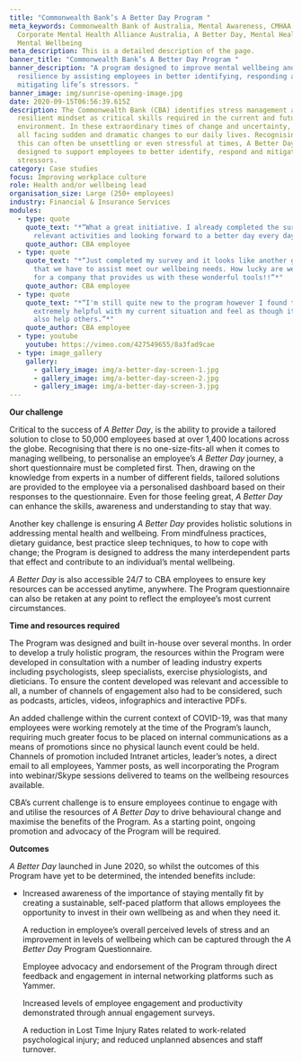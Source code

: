 ```yaml
---
title: "Commonwealth Bank’s A Better Day Program "
meta_keywords: Commonwealth Bank of Australia, Mental Awareness, CMHAA,
  Corporate Mental Health Alliance Australia, A Better Day, Mental Health,
  Mental Wellbeing
meta_description: This is a detailed description of the page.
banner_title: "Commonwealth Bank’s A Better Day Program "
banner_description: "A program designed to improve mental wellbeing and
  resilience by assisting employees in better identifying, responding and
  mitigating life’s stressors. "
banner_image: img/sunrise-opening-image.jpg
date: 2020-09-15T06:56:39.615Z
description: The Commonwealth Bank (CBA) identifies stress management and a
  resilient mindset as critical skills required in the current and future
  environment. In these extraordinary times of change and uncertainty, we are
  all facing sudden and dramatic changes to our daily lives. Recognising that
  this can often be unsettling or even stressful at times, A Better Day was
  designed to support employees to better identify, respond and mitigate life’s
  stressors.
category: Case studies
focus: Improving workplace culture
role: Health and/or wellbeing lead
organisation_size: Large (250+ employees)
industry: Financial & Insurance Services
modules:
  - type: quote
    quote_text: "*“What a great initiative. I already completed the survey, selected
      relevant activities and looking forward to a better day every day.”*"
    quote_author: CBA employee
  - type: quote
    quote_text: "*“Just completed my survey and it looks like another great tool
      that we have to assist meet our wellbeing needs. How lucky are we to work
      for a company that provides us with these wonderful tools!!”*"
    quote_author: CBA employee
  - type: quote
    quote_text: "*“I'm still quite new to the program however I found the article
      extremely helpful with my current situation and feel as though it will
      also help others.”*"
    quote_author: CBA employee
  - type: youtube
    youtube: https://vimeo.com/427549655/8a3fad9cae
  - type: image_gallery
    gallery:
      - gallery_image: img/a-better-day-screen-1.jpg
      - gallery_image: img/a-better-day-screen-2.jpg
      - gallery_image: img/a-better-day-screen-3.jpg
---
```

**Our challenge**

Critical to the success of *A Better Day*, is the ability to provide a tailored solution to close to 50,000 employees based at over 1,400 locations across the globe. Recognising that there is no one-size-fits-all when it comes to managing wellbeing, to personalise an employee’s *A Better Day* journey, a short questionnaire must be completed first. Then, drawing on the knowledge from experts in a number of different fields, tailored solutions are provided to the employee via a personalised dashboard based on their responses to the questionnaire. Even for those feeling great, *A Better Day* can enhance the skills, awareness and understanding to stay that way.

Another key challenge is ensuring *A Better Day* provides holistic solutions in addressing mental health and wellbeing. From mindfulness practices, dietary guidance, best practice sleep techniques, to how to cope with change; the Program is designed to address the many interdependent parts that effect and contribute to an individual’s mental wellbeing.

*A Better Day* is also accessible 24/7 to CBA employees to ensure key resources can be accessed anytime, anywhere. The Program questionnaire can also be retaken at any point to reflect the employee’s most current circumstances.

**Time and resources required**

The Program was designed and built in-house over several months. In order to develop a truly holistic program, the resources within the Program were developed in consultation with a number of leading industry experts including psychologists, sleep specialists, exercise physiologists, and dieticians. To ensure the content developed was relevant and accessible to all, a number of channels of engagement also had to be considered, such as podcasts, articles, videos, infographics and interactive PDFs. 

An added challenge within the current context of COVID-19, was that many employees were working remotely at the time of the Program’s launch, requiring much greater focus to be placed on internal communications as a means of promotions since no physical launch event could be held. Channels of promotion included Intranet articles, leader’s notes, a direct email to all employees, Yammer posts, as well incorporating the Program into webinar/Skype sessions delivered to teams on the wellbeing resources available.

CBA’s current challenge is to ensure employees continue to engage with and utilise the resources of *A Better Day* to drive behavioural change and maximise the benefits of the Program. As a starting point, ongoing promotion and advocacy of the Program will be required.

**Outcomes**

*A Better Day* launched in June 2020, so whilst the outcomes of this Program have yet to be determined, the intended benefits include:

* Increased awareness of the importance of staying mentally fit by creating a sustainable, self-paced platform that allows employees the opportunity to invest in their own wellbeing as and when they need it.

  A reduction in employee’s overall perceived levels of stress and an improvement in levels of wellbeing which can be captured through the *A Better Day* Program Questionnaire.

  Employee advocacy and endorsement of the Program through direct feedback and engagement in internal networking platforms such as Yammer.

  Increased levels of employee engagement and productivity demonstrated through annual engagement surveys.

  A reduction in Lost Time Injury Rates related to work-related psychological injury; and reduced unplanned absences and staff turnover.